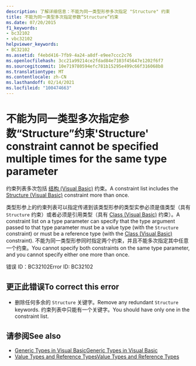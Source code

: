 ```yaml
---
description: 了解详细信息：不能为同一类型形参多次指定 "Structure" 约束
title: 不能为同一类型多次指定参数“Structure”约束
ms.date: 07/20/2015
f1_keywords:
- bc32102
- vbc32102
helpviewer_keywords:
- BC32102
ms.assetid: f4ebd416-7fb9-4a24-a8df-e9ee7ccc2c76
ms.openlocfilehash: 3cc21a99214ce2fdad84e7103f45647e1202f6f7
ms.sourcegitcommit: 10e719780594efc781b15295e499c66f316068b8
ms.translationtype: MT
ms.contentlocale: zh-CN
ms.lasthandoff: 02/14/2021
ms.locfileid: "100474663"
---
```

# <a name="structure-constraint-cannot-be-specified-multiple-times-for-the-same-type-parameter"></a><span data-ttu-id="86bfb-103">不能为同一类型多次指定参数“Structure”约束</span><span class="sxs-lookup"><span data-stu-id="86bfb-103">'Structure' constraint cannot be specified multiple times for the same type parameter</span></span>

<span data-ttu-id="86bfb-104">约束列表多次包括 [结构 (Visual Basic)](../language-reference/statements/structure-statement.md) 约束。</span><span class="sxs-lookup"><span data-stu-id="86bfb-104">A constraint list includes the [Structure (Visual Basic)](../language-reference/statements/structure-statement.md) constraint more than once.</span></span>  
  
 <span data-ttu-id="86bfb-105">类型形参上的约束列表可以指定传递到该类型形参的类型实参必须是值类型（具有 `Structure` 约束）或者必须是引用类型（具有 [Class (Visual Basic)](../language-reference/statements/class-statement.md) 约束）。</span><span class="sxs-lookup"><span data-stu-id="86bfb-105">A constraint list on a type parameter can specify that the type argument passed to that type parameter must be a value type (with the `Structure` constraint) or must be a reference type (with the [Class (Visual Basic)](../language-reference/statements/class-statement.md) constraint).</span></span> <span data-ttu-id="86bfb-106">不能为同一类型形参同时指定两个约束，并且不能多次指定其中任意一个约束。</span><span class="sxs-lookup"><span data-stu-id="86bfb-106">You cannot specify both constraints on the same type parameter, and you cannot specify either one more than once.</span></span>  
  
 <span data-ttu-id="86bfb-107">错误 ID：BC32102</span><span class="sxs-lookup"><span data-stu-id="86bfb-107">Error ID: BC32102</span></span>  
  
## <a name="to-correct-this-error"></a><span data-ttu-id="86bfb-108">更正此错误</span><span class="sxs-lookup"><span data-stu-id="86bfb-108">To correct this error</span></span>  
  
- <span data-ttu-id="86bfb-109">删除任何多余的 `Structure` 关键字。</span><span class="sxs-lookup"><span data-stu-id="86bfb-109">Remove any redundant `Structure` keywords.</span></span> <span data-ttu-id="86bfb-110">约束列表中只能有一个关键字。</span><span class="sxs-lookup"><span data-stu-id="86bfb-110">You should have only one in the constraint list.</span></span>  
  
## <a name="see-also"></a><span data-ttu-id="86bfb-111">请参阅</span><span class="sxs-lookup"><span data-stu-id="86bfb-111">See also</span></span>

- [<span data-ttu-id="86bfb-112">Generic Types in Visual Basic</span><span class="sxs-lookup"><span data-stu-id="86bfb-112">Generic Types in Visual Basic</span></span>](../programming-guide/language-features/data-types/generic-types.md)
- [<span data-ttu-id="86bfb-113">Value Types and Reference Types</span><span class="sxs-lookup"><span data-stu-id="86bfb-113">Value Types and Reference Types</span></span>](../programming-guide/language-features/data-types/value-types-and-reference-types.md)
